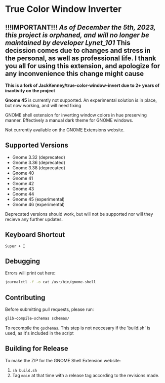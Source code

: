 # True Color Window Inverter

**!!!IMPORTANT!!!**
*As of December the 5th, 2023, this project is orphaned, and will no longer be maintained by developer Lynet_101*
This decission comes due to changes and stress in the personal, as well as professional life. 
I thank you all for using this extension, and apologize for any inconvenience this change might cause
---

**This is a fork of JackKenney/true-color-window-invert due to 2+ years of inactivity on the project**

**Gnome 45**
is currently not supported. An experimental solution is in place, but now working, and will need fixing


GNOME shell extension for inverting window colors in hue preserving manner. Effectively a manual dark theme for GNOME windows.

Not currently available on the GNOME Extensions website.<!-- here.-->

<!--https://extensions.gnome.org/extension/5829/true-color-invert/-->

## Supported Versions

- Gnome 3.32 (deprecated)
- Gnome 3.36 (deprecated)
- Gnome 3.38 (deprecated)
- Gnome 40
- Gnome 41
- Gnome 42
- Gnome 43
- Gnome 44
- Gnome 45 (experimental)
- Gnome 46 (experimental)

Deprecated versions should work, but will not be supported nor will they recieve any further updates.

## Keyboard Shortcut

`Super + I`

## Debugging

Errors will print out here:
```bash
journalctl -f -o cat /usr/bin/gnome-shell
```

## Contributing

Before submitting pull requests, please run:

```bash
glib-compile-schemas schemas/
```

To recompile the `gschemas`.
This step is not neccesary if the 'build.sh' is used, as it's included in the script

## Building for Release

To make the ZIP for the GNOME Shell Extension website: 

1. `sh build.sh`
2. Tag `main` at that time with a release tag according to the revisions made.
